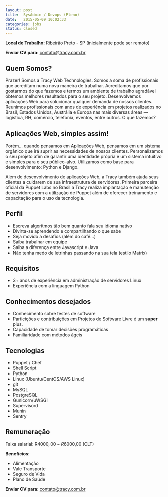 ```yaml
---
layout: post
title:  SysAdmin / Devops (Pleno)
date:   2015-05-09 10:02:33
categories: jobs
status: closed
---
```



**Local de Trabalho:** Ribeirão Preto - SP (inicialmente pode ser remoto)

**Enviar CV para**: <contato@tracy.com.br>


## Quem Somos?

Prazer! Somos a Tracy Web Technologies. Somos a soma de profissionais que acreditam numa nova maneira de trabalhar. Acreditamos que por gostarmos do que fazemos e termos um ambiente de trabalho agradável obtemos melhores resultados para o seu projeto. Desenvolvemos aplicações Web para solucionar qualquer demanda de nossos clientes. Reunimos profissionais com anos de experiência em projetos realizados no Brasil, Estados Unidos, Austrália e Europa nas mais diversas áreas — logística, RH, comércio, telefonia, eventos, entre outros.
O que fazemos?


## Aplicações Web, simples assim!

Porém... quando pensamos em Aplicações Web, pensamos em um sistema orgânico que irá suprir as necessidades de nossos clientes. Personalizamos o seu projeto afim de garantir uma identidade própria e um sistema intuitivo e simples para o seu público-alvo. Utilizamos como base para desenvolvimento: Python e Django.

Além de desenvolvimento de aplicações Web, a Tracy também ajuda seus clientes a cuidarem de sua infraestrutura de servidores. Primeira parceira oficial da Puppet Labs no Brasil a Tracy realiza implantação e manutenção de servidores com a utilização de Puppet além de oferecer treinamento e capacitação para o uso da tecnologia.


## Perfil

* Escreva algoritmos tão bem quanto fala seu idioma nativo
* Divirta-se aprendendo e compartilhando o que sabe
* Seja movido a desafios (além do café...)
* Saiba trabalhar em equipe
* Saiba a diferença entre Javascript e Java
* Não tenha medo de letrinhas passando na sua tela (estilo Matrix)


## Requisitos

* 3+ anos de experiência em administração de servidores Linux
* Experiência com a linguagem Python


## Conhecimentos desejados

* Conhecimento sobre testes de software
* Particições e contribuições em Projetos de Software Livre é um **super** plus.
* Capacidade de tomar decisões programáticas
* Familiaridade com métodos ágeis


## Tecnologias

* Puppet / Chef
* Shell Script
* Python
* Linux (Ubuntu/CentOS/AWS Linux)
* git
* MySQL
* PostgreSQL
* Gunicorn/uWSGI
* Supervisord
* Munin
* Sentry


## Remuneração

Faixa salarial: R$4000,00 - R$6000,00 (CLT)

**Benefícios:**

* Alimentação
* Vale Transporte
* Seguro de Vida
* Plano de Saúde



**Enviar CV para**: <contato@tracy.com.br>
